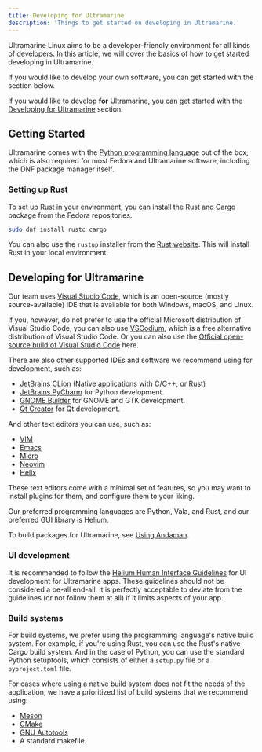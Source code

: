 ```yaml
---
title: Developing for Ultramarine
description: 'Things to get started on developing in Ultramarine.'
---
```


Ultramarine Linux aims to be a developer-friendly environment for all kinds of developers. In this article, we will cover the basics of how to get started developing in Ultramarine.

If you would like to develop your own software, you can get started with the section below.

If you would like to develop **for** Ultramarine, you can get started with the [Developing for Ultramarine](#developing-for-ultramarine) section.

## Getting Started

Ultramarine comes with the [Python programming language](https://www.python.org/) out of the box, which is also required for most Fedora and Ultramarine
software, including the DNF package manager itself.

### Setting up Rust

To set up Rust in your environment, you can install the Rust and Cargo package from the Fedora repositories.

```zsh
sudo dnf install rustc cargo
```

You can also use the `rustup` installer from the [Rust website](https://www.rust-lang.org/tools/install). This will install Rust in your local environment.

## Developing for Ultramarine

Our team uses [Visual Studio Code](https://code.visualstudio.com/), which is an open-source (mostly source-available) IDE that is available for both Windows, macOS, and Linux.

If you, however, do not prefer to use the official Microsoft distribution of Visual Studio Code, you can also use [VSCodium](https://www.vscodium.com/), which is a free alternative distribution of Visual Studio Code. Or you can also use the [Official open-source build of Visual Studio Code](https://github.com/microsoft/vscode) here.

There are also other supported IDEs and software we recommend using for development, such as:

- [JetBrains CLion](https://www.jetbrains.com/clion/) (Native applications with C/C++, or Rust)
- [JetBrains PyCharm](https://www.jetbrains.com/pycharm/) for Python development.
- [GNOME Builder](https://wiki.gnome.org/Apps/Builder) for GNOME and GTK development.
- [Qt Creator](https://www.qt.io/product/development-tools) for Qt development.

And other text editors you can use, such as:

- [VIM](https://www.vim.org/)
- [Emacs](https://www.gnu.org/software/emacs/)
- [Micro](https://micro-editor.github.io/)
- [Neovim](https://neovim.io/)
- [Helix](https://helix-editor.com/)

These text editors come with a minimal set of features, so you may want to install plugins for them, and configure them to your liking.

Our preferred programming languages are Python, Vala, and Rust, and our preferred GUI library is Helium.

To build packages for Ultramarine, see [Using Andaman](/en/development/anda).

### UI development

It is recommended to follow the [Helium Human Interface Guidelines](https://developer.fyralabs.com/helium/hig/introduction) for UI development for Ultramarine apps. These guidelines should not be considered a be-all end-all, it is perfectly acceptable to deviate from the guidelines (or not follow them at all) if it limits aspects of your app.

### Build systems

For build systems, we prefer using the programming language's native build system. For example, if you're using Rust, you can use the Rust's native Cargo build system. And in the case of Python, you can use the standard Python setuptools, which consists of either a `setup.py` file or a `pyproject.toml` file.

For cases where using a native build system does not fit the needs of the application, we have a prioritized list of build systems that we recommend using:

- [Meson](https://mesonbuild.com/)
- [CMake](https://cmake.org/)
- [GNU Autotools](https://www.gnu.org/software/automake/manual/html_node/Autotools-Introduction.html)
- A standard makefile.
